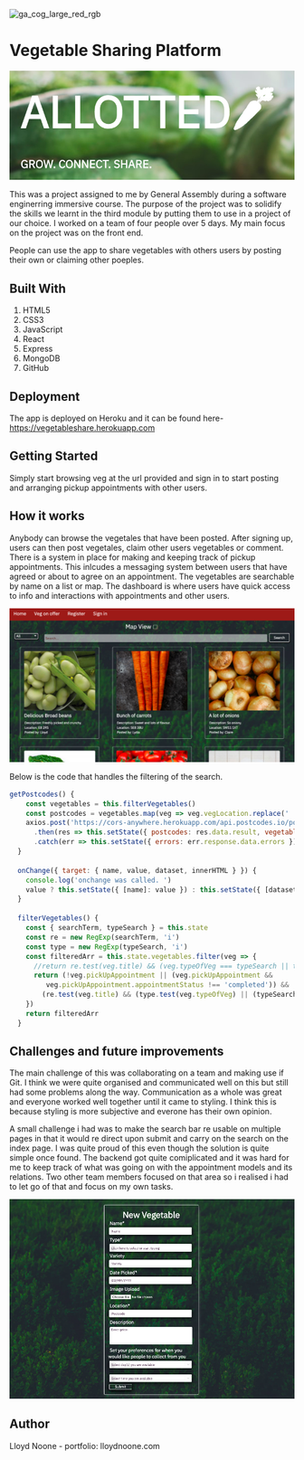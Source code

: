 ![ga_cog_large_red_rgb](https://cloud.githubusercontent.com/assets/40461/8183776/469f976e-1432-11e5-8199-6ac91363302b.png)

# Vegetable Sharing Platform

![image](https://github.com/lloydnoone/sei-project-03/blob/master/Screenshot%202019-11-29%20at%2011.27.03.png?raw=true)

This was a project assigned to me by General Assembly during a software enginerring immersive course. The purpose of the project was to solidify the skills we learnt in the third module by putting them to use in a project of our choice. I worked on a team of four people over 5 days. My main focus on the project was on the front end.

People can use the app to share vegetables with others users by posting their own or claiming other poeples.

## Built With

1. HTML5
2. CSS3
3. JavaScript
4. React
5. Express
6. MongoDB
4. GitHub

## Deployment

The app is deployed on Heroku and it can be found here- https://vegetableshare.herokuapp.com

## Getting Started

Simply start browsing veg at the url provided and sign in to start posting and arranging pickup appointments with other users.

## How it works

Anybody can browse the vegetales that have been posted. After signing up, users can then post vegetales, claim other users vegetables or comment. There is a system in place for making and keeping track of pickup appointments. This inlcudes a messaging system between users that have agreed or about to agree on an appointment.  The vegetables are searchable by name on a list or map. The dashboard is where users have quick access to info and interactions with appointments and other users.

![image](https://github.com/lloydnoone/sei-project-03/blob/master/Screenshot%202019-11-29%20at%2011.29.54.png?raw=true)

Below is the code that handles the filtering of the search.

```javascript
getPostcodes() {
    const vegetables = this.filterVegetables()
    const postcodes = vegetables.map(veg => veg.vegLocation.replace(' ', ''))
    axios.post('https://cors-anywhere.herokuapp.com/api.postcodes.io/postcodes/', { postcodes } )
      .then(res => this.setState({ postcodes: res.data.result, vegetables: vegetables }))
      .catch(err => this.setState({ errors: err.response.data.errors }))
  }

  onChange({ target: { name, value, dataset, innerHTML } }) {
    console.log('onchange was called. ')
    value ? this.setState({ [name]: value }) : this.setState({ [dataset.name]: (value || innerHTML) })
  }

  filterVegetables() {
    const { searchTerm, typeSearch } = this.state
    const re = new RegExp(searchTerm, 'i')
    const type = new RegExp(typeSearch, 'i')
    const filteredArr = this.state.vegetables.filter(veg => {
      //return re.test(veg.title) && (veg.typeOfVeg === typeSearch || typeSearch === 'All')
      return (!veg.pickUpAppointment || (veg.pickUpAppointment &&
         veg.pickUpAppointment.appointmentStatus !== 'completed')) &&
        (re.test(veg.title) && (type.test(veg.typeOfVeg) || (typeSearch === 'All')))
    })
    return filteredArr
  }
```

## Challenges and future improvements

The main challenge of this was collaborating on a team and making use if Git. I think we were quite organised and communicated well on this but still had some problems along the way. Communication as a whole was great and everyone worked well together until it came to styling. I think this is because styling is more subjective and everone has their own opinion.

A small challenge i had was to make the search bar re usable on multiple pages in that it would re direct upon submit and carry on the search on the index page. I was quite proud of this even though the solution is quite simple once found. The backend got quite comiplicated and it was hard for me to keep track of what was going on with the appointment models and its relations. Two other team members focused on that area so i realised i had to let go of that and focus on my own tasks.

![image](https://github.com/lloydnoone/sei-project-03/blob/master/Screenshot%202019-11-29%20at%2011.34.07.png?raw=true)

## Author 

Lloyd Noone - portfolio: lloydnoone.com
